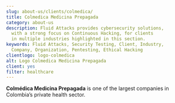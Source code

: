 ```yaml
---
slug: about-us/clients/colmedica/
title: Colmedica Medicina Prepagada
category: about-us
description: Fluid Attacks provides cybersecurity solutions,
  with a strong focus on Continuous Hacking, for clients
  in multiple industries highlighted in this section.
keywords: Fluid Attacks, Security Testing, Client, Industry,
  Company, Organization, Pentesting, Ethical Hacking
clientlogo: logo-colmedica
alt: Logo Colmedica Medicina Prepagada
client: yes
filter: healthcare
---
```


**Colmédica Medicina Prepagada** is one of the largest companies in
Colombia’s private health sector.
